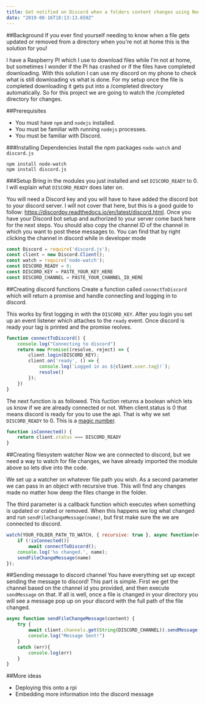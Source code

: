 ```yaml
---
title: Get notified on Discord when a folders content changes using Nodejs
date: "2019-08-16T18:13:13.650Z"
---
```


##Background
If you ever find yourself needing to know when a file gets updated or removed from a directory when you're not at home this is the solution for you!

I have a Raspberry PI which I use to download files while I'm not at home, but sometimes I wonder if the PI has crashed or if the files have completed downloading. With this solution I can use my discord on my phone to check what is still downloading vs what is done. For my setup once the file is completed downloading it gets put into a /completed directory automatically. So for this project we are going to watch the /completed directory for changes.

##Prerequisites
- You must have `npm` and `nodejs` installed.
- You must be familiar with running `nodejs` processes. 
- You must be familiar with Discord.


###Installing Dependencies
Install the npm packages `node-watch` and `discord.js`

```terminal
npm install node-watch 
npm install discord.js

```

###Setup
Bring in the modules you just installed and set `DISCORD_READY` to 0. I will explain what `DISCORD_READY` does later on.

You will need a Discord key and you will have to have added the discord bot to your discord server. I will not cover that here, but this is a good guide to follow: https://discordpy.readthedocs.io/en/latest/discord.html.
Once you have your Discord bot setup and authorized to your server come back here for the next steps. 
You should also copy the channel ID of the channel in which you want to post these messages to. You can find that by right clicking the channel in discord while in developer mode

```javascript
const Discord = require('discord.js');
const client = new Discord.Client();
const watch = require('node-watch');
const DISCORD_READY = 0;
const DISCORD_KEY = PASTE_YOUR_KEY_HERE
const DISCORD_CHANNEL = PASTE_YOUR_CHANNEL_ID_HERE
```
##Creating discord functions
Create a function called `connectToDiscord` which will return a promise and handle connecting and logging in to discord. 

This works by first logging in with the `DISCORD_KEY`. After you login you set up an event listener which attaches to the `ready` event. Once discord is ready your tag is printed and the promise reolves.
```javascript
function connectToDiscord() {
    console.log("Connecting to discord")
    return new Promise((resolve, reject) => {
        client.login(DISCORD_KEY);
        client.on('ready', () => {
            console.log(`Logged in as ${client.user.tag}!`);
            resolve()
        });
    })
}
```

The next function is as followed. This fuction returns a boolean which lets us know if we are already connected or not. When client.status is 0 that means discord is ready for you to use the api. That is why we set `DISCORD_READY` to 0. This is a [magic number](https://en.wikipedia.org/wiki/Magic_number_(programming)).
```javascript
function isConnected() {
    return client.status === DISCORD_READY
}
```

##Creating filesystem watcher
Now we are connected to discord, but we need a way to watch for file changes, we have already imported the module above so lets dive into the code.

We set up a watcher on whatever file path you wish. As a second parameter we can pass in an object with recursive true. This will find any changes made no matter how deep the files change in the folder. 

The third parameter is a callback function which executes when something is updated or crated or removed. When this happens we log what changed and run `sendFileChangeMessage(name)`, but first make sure the we are connected to discord.

```javascript
watch(YOUR_FOLDER_PATH_TO_WATCH, { recursive: true }, async function(evt, name) {
    if (!isConnected()) 
        await connectToDiscord();
    console.log('%s changed.', name);
    sendFileChangeMessage(name)
});
```
##Sending message to discord channel
You have everything set up except sending the message to discord!
This part is simple. First we get the channel based on the channel id you provided, and then execute `sendMessage` on that. If all is well, once a file is changed in your directory you will see a message pop up on your discord with the full path of the file changed.
```javascript
async function sendFileChangeMessage(content) {
    try {
        await client.channels.get(String(DISCORD_CHANNEL)).sendMessage(content)
        console.log("Message Sent!")
    }
    catch (err){
        console.log(err)
    }
}
```

##More ideas
- Deploying this onto a rpi
- Embedding more information into the discord message
